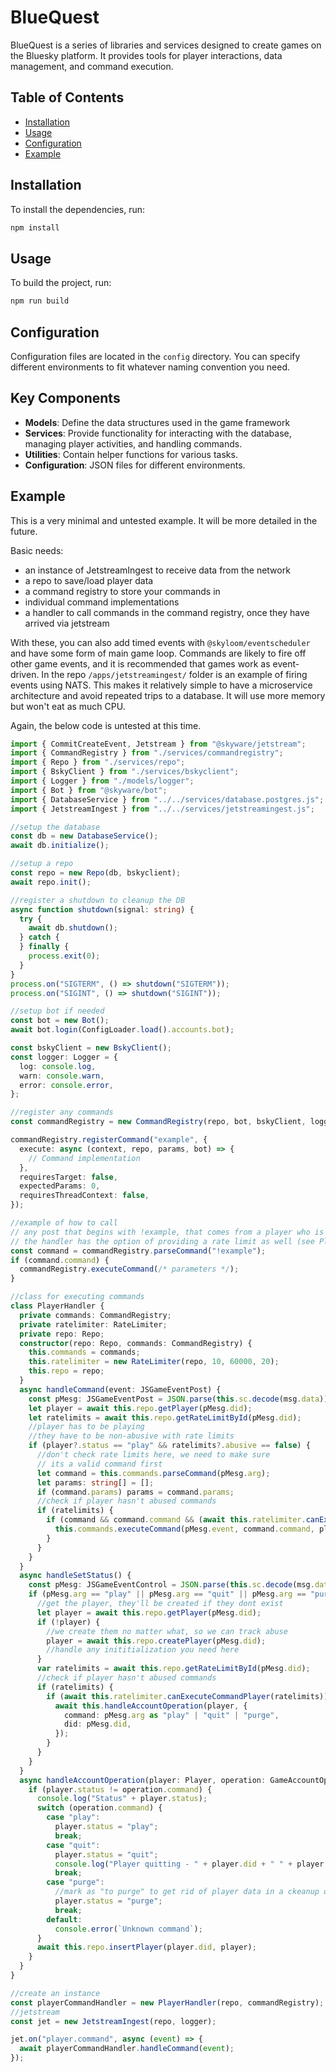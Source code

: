 # BlueQuest

BlueQuest is a series of libraries and services designed to create games on the Bluesky platform. It provides tools for player interactions, data management, and command execution.

## Table of Contents

- [Installation](#installation)
- [Usage](#usage)
- [Configuration](#configuration)
- [Example](#example)

## Installation

To install the dependencies, run:

```sh
npm install
```

## Usage

To build the project, run:

```sh
npm run build
```

## Configuration

Configuration files are located in the `config` directory. You can specify different environments to fit whatever naming convention you need.

## Key Components

- **Models**: Define the data structures used in the game framework
- **Services**: Provide functionality for interacting with the database, managing player activities, and handling commands.
- **Utilities**: Contain helper functions for various tasks.
- **Configuration**: JSON files for different environments.

## Example

This is a very minimal and untested example. It will be more detailed in the future.

Basic needs:

- an instance of JetstreamIngest to receive data from the network
- a repo to save/load player data
- a command registry to store your commands in
- individual command implementations
- a handler to call commands in the command registry, once they have arrived via jetstream

With these, you can also add timed events with `@skyloom/eventscheduler` and have some form of main game loop.
Commands are likely to fire off other game events, and it is recommended that games work as event-driven.
In the repo `/apps/jetstreamingest/` folder is an example of firing events using NATS. This makes it relatively
simple to have a microservice architecture and avoid repeated trips to a database. It will use more memory but
won't eat as much CPU.

Again, the below code is untested at this time.

```typescript
import { CommitCreateEvent, Jetstream } from "@skyware/jetstream";
import { CommandRegistry } from "./services/commandregistry";
import { Repo } from "./services/repo";
import { BskyClient } from "./services/bskyclient";
import { Logger } from "./models/logger";
import { Bot } from "@skyware/bot";
import { DatabaseService } from "../../services/database.postgres.js";
import { JetstreamIngest } from "../../services/jetstreamingest.js";

//setup the database
const db = new DatabaseService();
await db.initialize();

//setup a repo
const repo = new Repo(db, bskyclient);
await repo.init();

//register a shutdown to cleanup the DB
async function shutdown(signal: string) {
  try {
    await db.shutdown();
  } catch {
  } finally {
    process.exit(0);
  }
}
process.on("SIGTERM", () => shutdown("SIGTERM"));
process.on("SIGINT", () => shutdown("SIGINT"));

//setup bot if needed
const bot = new Bot();
await bot.login(ConfigLoader.load().accounts.bot);

const bskyClient = new BskyClient();
const logger: Logger = {
  log: console.log,
  warn: console.warn,
  error: console.error,
};

//register any commands
const commandRegistry = new CommandRegistry(repo, bot, bskyClient, logger);

commandRegistry.registerCommand("example", {
  execute: async (context, repo, params, bot) => {
    // Command implementation
  },
  requiresTarget: false,
  expectedParams: 0,
  requiresThreadContext: false,
});

//example of how to call
// any post that begins with !example, that comes from a player who is playing, will execute
// the handler has the option of providing a rate limit as well (see PlayerHandler example below)
const command = commandRegistry.parseCommand("!example");
if (command.command) {
  commandRegistry.executeCommand(/* parameters */);
}

//class for executing commands
class PlayerHandler {
  private commands: CommandRegistry;
  private ratelimiter: RateLimiter;
  private repo: Repo;
  constructor(repo: Repo, commands: CommandRegistry) {
    this.commands = commands;
    this.ratelimiter = new RateLimiter(repo, 10, 60000, 20);
    this.repo = repo;
  }
  async handleCommand(event: JSGameEventPost) {
    const pMesg: JSGameEventPost = JSON.parse(this.sc.decode(msg.data));
    let player = await this.repo.getPlayer(pMesg.did);
    let ratelimits = await this.repo.getRateLimitById(pMesg.did);
    //player has to be playing
    //they have to be non-abusive with rate limits
    if (player?.status == "play" && ratelimits?.abusive == false) {
      //don't check rate limits here, we need to make sure
      // its a valid command first
      let command = this.commands.parseCommand(pMesg.arg);
      let params: string[] = [];
      if (command.params) params = command.params;
      //check if player hasn't abused commands
      if (ratelimits) {
        if (command && command.command && (await this.ratelimiter.canExecuteCommandPlayer(ratelimits))) {
          this.commands.executeCommand(pMesg.event, command.command, player, command.target, this.repo, params);
        }
      }
    }
  }
  async handleSetStatus() {
    const pMesg: JSGameEventControl = JSON.parse(this.sc.decode(msg.data));
    if (pMesg.arg == "play" || pMesg.arg == "quit" || pMesg.arg == "purge") {
      //get the player, they'll be created if they dont exist
      let player = await this.repo.getPlayer(pMesg.did);
      if (!player) {
        //we create them no matter what, so we can track abuse
        player = await this.repo.createPlayer(pMesg.did);
        //handle any inititialization you need here
      }
      var ratelimits = await this.repo.getRateLimitById(pMesg.did);
      //check if player hasn't abused commands
      if (ratelimits) {
        if (await this.ratelimiter.canExecuteCommandPlayer(ratelimits)) {
          await this.handleAccountOperation(player, {
            command: pMesg.arg as "play" | "quit" | "purge",
            did: pMesg.did,
          });
        }
      }
    }
  }
  async handleAccountOperation(player: Player, operation: GameAccountOperationCommand) {
    if (player.status != operation.command) {
      console.log("Status" + player.status);
      switch (operation.command) {
        case "play":
          player.status = "play";
          break;
        case "quit":
          player.status = "quit";
          console.log("Player quitting - " + player.did + " " + player.handle);
          break;
        case "purge":
          //mark as "to purge" to get rid of player data in a ckeanup operation later
          player.status = "purge";
          break;
        default:
          console.error(`Unknown command`);
      }
      await this.repo.insertPlayer(player.did, player);
    }
  }
}

//create an instance
const playerCommandHandler = new PlayerHandler(repo, commandRegistry);
//jetstream
const jet = new JetstreamIngest(repo, logger);

jet.on("player.command", async (event) => {
  await playerCommandHandler.handleCommand(event);
});
```
